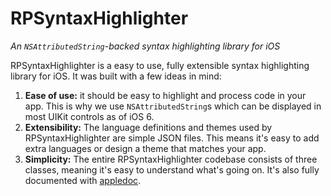 # RPSyntaxHighlighter

*An `NSAttributedString`-backed syntax highlighting library for iOS*

RPSyntaxHighlighter is a easy to use, fully extensible syntax highlighting library for iOS. It was built with a few ideas in mind:

1. **Ease of use:** it should be easy to highlight and process code in your app. This is why we use `NSAttributedString`s which can be displayed in most UIKit controls as of iOS 6.
2. **Extensibility:** The language definitions and themes used by RPSyntaxHighlighter are simple JSON files. This means it's easy to add extra languages or design a theme that matches your app.
3. **Simplicity:** The entire RPSyntaxHighlighter codebase consists of three classes, meaning it's easy to understand what's going on. It's also fully documented with [appledoc](http://gentlebytes.com/appledoc/).
